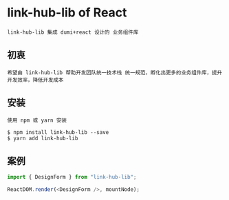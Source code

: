 # link-hub-lib of React

`link-hub-lib 集成 dumi+react 设计的 业务组件库`

## 初衷
    希望由 link-hub-lib 帮助开发团队统一技术栈 统一规范，孵化出更多的业务组件库，提升开发效率，降低开发成本
## 安装

    使用 npm 或 yarn 安装

    $ npm install link-hub-lib --save
    $ yarn add link-hub-lib
   
    
## 案例

```javascript
import { DesignForm } from "link-hub-lib";

ReactDOM.render(<DesignForm />, mountNode);
```
